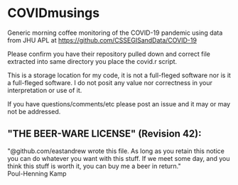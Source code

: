 # COVIDmusings
Generic morning coffee monitoring of the COVID-19 pandemic using data from JHU APL at https://github.com/CSSEGISandData/COVID-19

Please confirm you have their repository pulled down and correct file extracted into same directory you place the covid.r script.

This is a storage location for my code, it is not a full-fleged software nor is it a full-fleged software.  I do not posit any value nor correctness in your interpretation or use of it.

If you have questions/comments/etc please post an issue and it may or may not be addressed.



## "THE BEER-WARE LICENSE" (Revision 42):
"@github.com/eastandrew wrote this file.  As long as you retain this notice you
can do whatever you want with this stuff. If we meet some day, and you think
this stuff is worth it, you can buy me a beer in return."   
Poul-Henning Kamp
##


